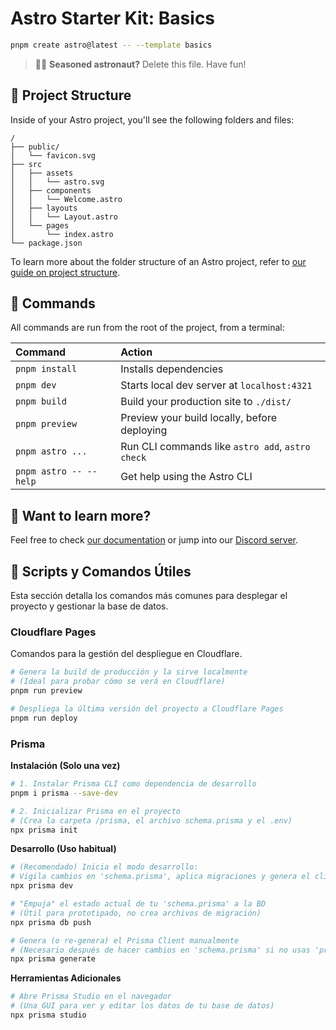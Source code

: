 # Astro Starter Kit: Basics

```sh
pnpm create astro@latest -- --template basics
```

> 🧑‍🚀 **Seasoned astronaut?** Delete this file. Have fun!

## 🚀 Project Structure

Inside of your Astro project, you'll see the following folders and files:

```text
/
├── public/
│   └── favicon.svg
├── src
│   ├── assets
│   │   └── astro.svg
│   ├── components
│   │   └── Welcome.astro
│   ├── layouts
│   │   └── Layout.astro
│   └── pages
│       └── index.astro
└── package.json
```

To learn more about the folder structure of an Astro project, refer to [our guide on project structure](https://docs.astro.build/en/basics/project-structure/).

## 🧞 Commands

All commands are run from the root of the project, from a terminal:

| Command                   | Action                                           |
| :------------------------ | :----------------------------------------------- |
| `pnpm install`             | Installs dependencies                            |
| `pnpm dev`             | Starts local dev server at `localhost:4321`      |
| `pnpm build`           | Build your production site to `./dist/`          |
| `pnpm preview`         | Preview your build locally, before deploying     |
| `pnpm astro ...`       | Run CLI commands like `astro add`, `astro check` |
| `pnpm astro -- --help` | Get help using the Astro CLI                     |

## 👀 Want to learn more?

Feel free to check [our documentation](https://docs.astro.build) or jump into our [Discord server](https://astro.build/chat).

## 🚀 Scripts y Comandos Útiles

Esta sección detalla los comandos más comunes para desplegar el proyecto y gestionar la base de datos.

### Cloudflare Pages

Comandos para la gestión del despliegue en Cloudflare.

```bash
# Genera la build de producción y la sirve localmente
# (Ideal para probar cómo se verá en Cloudflare)
pnpm run preview

# Despliega la última versión del proyecto a Cloudflare Pages
pnpm run deploy
```

### Prisma

**Instalación (Solo una vez)**

```bash
# 1. Instalar Prisma CLI como dependencia de desarrollo
pnpm i prisma --save-dev

# 2. Inicializar Prisma en el proyecto
# (Crea la carpeta /prisma, el archivo schema.prisma y el .env)
npx prisma init
```

**Desarrollo (Uso habitual)**

```bash
# (Recomendado) Inicia el modo desarrollo:
# Vigila cambios en 'schema.prisma', aplica migraciones y genera el cliente.
npx prisma dev

# "Empuja" el estado actual de tu 'schema.prisma' a la BD
# (Útil para prototipado, no crea archivos de migración)
npx prisma db push

# Genera (o re-genera) el Prisma Client manualmente
# (Necesario después de hacer cambios en 'schema.prisma' si no usas 'prisma dev')
npx prisma generate
```

**Herramientas Adicionales**

```bash
# Abre Prisma Studio en el navegador
# (Una GUI para ver y editar los datos de tu base de datos)
npx prisma studio
```
